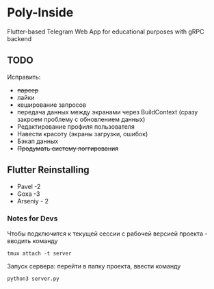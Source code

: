 # Poly-Inside
Flutter-based Telegram Web App for educational purposes with gRPC backend

## TODO
Исправить:
- ~~парсер~~
- лайки
- кеширование запросов
- передача данных между экранами через BuildContext (сразу закроем проблему с обновлением данных)
- Редактирование профиля пользователя
- Навести красоту (экраны загрузки, ошибок)
- Бэкап данных
- ~~Продумать систему логгирования~~

## Flutter Reinstalling
- Pavel -2
- Goxa -3
- Arseniy - 2

### Notes for Devs
Чтобы подключится к текущей сессии с рабочей версией проекта - вводить команду
```
tmux attach -t server
```
Запуск сервера: перейти в папку проекта, ввести команду
```
python3 server.py
```
